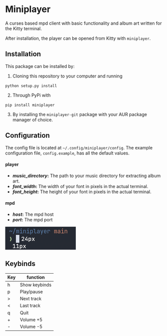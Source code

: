 # Miniplayer

A curses based mpd client with basic functionality and album art written for the Kitty terminal.

After installation, the player can be opened from Kitty with `miniplayer`.

## Installation

This package can be installed by:
1. Cloning this repository to your computer and running
```
python setup.py install
```
2. Through PyPi with
```
pip install miniplayer
```
3. By installing the `miniplayer-git` package with your AUR package manager of choice.

## Configuration

The config file is located at `~/.config/miniplayer/config`. The example configuration file, `config.example`, has all the default values.

#### player
* ***music_directory*:** The path to your music directory for extracting album art.
* ***font_width*:** The width of your font in pixels in the actual terminal.
* ***font_height*:** The height of your font in pixels in the actual terminal.

#### mpd
* ***host*:** The mpd host
* ***port*:** The mpd port

![font-example](https://github.com/GuardKenzie/miniplayer/blob/main/img/font.png?raw=true)

## Keybinds

| Key | function      |
|-----|---------------|
| h   | Show keybinds |
| p   | Play/pause    |
| >   | Next track    |
| <   | Last track    |
| q   | Quit          |
| +   | Volume +5     |
| -   | Volume -5     |

